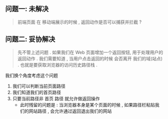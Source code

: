 

## 问题一: 未解决
> 前端页面 在 移动端展示的时候 , 返回动作是否可以捕获并拦截 ? 



## 问题二: 妥协解决
> 先不管上述问题 . 
> 如果我们在 Web 页面增加一个返回按钮, 用于处理用户的返回动作 . 
> 我们需要知道 , 当用户点击返回的时候 会否离开 我们的域(站点) .
> 也就是要获取浏览器的访问历史路径栈 . 

我们换个角度考虑这个问题
1. 我们可以判断当前页面路径
2. 我们知道我们的首页路径
3. 只要当前路径非 首页 路径 就允许做返回操作
   - 此时残留的问题是 : 当浏览器本身是某个页面的时候 , 如果路径栏粘贴我们的网站路径 , 会允许通过返回退出我们的网站

